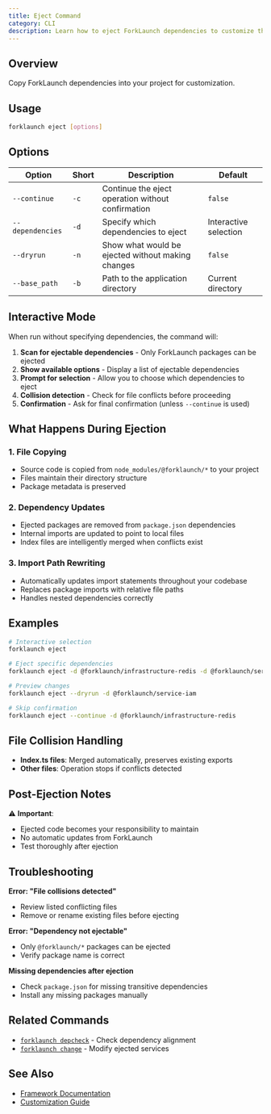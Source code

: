 ```yaml
---
title: Eject Command
category: CLI
description: Learn how to eject ForkLaunch dependencies to customize them.
---
```


## Overview

Copy ForkLaunch dependencies into your project for customization.

## Usage

```bash
forklaunch eject [options]
```

## Options

| Option | Short | Description | Default |
|--------|--------|-------------|---------|
| `--continue` | `-c` | Continue the eject operation without confirmation | `false` |
| `--dependencies` | `-d` | Specify which dependencies to eject | Interactive selection |
| `--dryrun` | `-n` | Show what would be ejected without making changes | `false` |
| `--base_path` | `-b` | Path to the application directory | Current directory |

## Interactive Mode

When run without specifying dependencies, the command will:

1. **Scan for ejectable dependencies** - Only ForkLaunch packages can be ejected
2. **Show available options** - Display a list of ejectable dependencies
3. **Prompt for selection** - Allow you to choose which dependencies to eject
4. **Collision detection** - Check for file conflicts before proceeding
5. **Confirmation** - Ask for final confirmation (unless `--continue` is used)

## What Happens During Ejection

### 1. File Copying
- Source code is copied from `node_modules/@forklaunch/*` to your project
- Files maintain their directory structure
- Package metadata is preserved

### 2. Dependency Updates
- Ejected packages are removed from `package.json` dependencies
- Internal imports are updated to point to local files
- Index files are intelligently merged when conflicts exist

### 3. Import Path Rewriting
- Automatically updates import statements throughout your codebase
- Replaces package imports with relative file paths
- Handles nested dependencies correctly

## Examples

```bash
# Interactive selection
forklaunch eject

# Eject specific dependencies
forklaunch eject -d @forklaunch/infrastructure-redis -d @forklaunch/service-billing

# Preview changes
forklaunch eject --dryrun -d @forklaunch/service-iam

# Skip confirmation
forklaunch eject --continue -d @forklaunch/infrastructure-redis
```

## File Collision Handling

- **Index.ts files**: Merged automatically, preserves existing exports
- **Other files**: Operation stops if conflicts detected

## Post-Ejection Notes

⚠️ **Important**: 
- Ejected code becomes your responsibility to maintain
- No automatic updates from ForkLaunch
- Test thoroughly after ejection

## Troubleshooting

**Error: "File collisions detected"**
- Review listed conflicting files
- Remove or rename existing files before ejecting

**Error: "Dependency not ejectable"**
- Only `@forklaunch/*` packages can be ejected
- Verify package name is correct

**Missing dependencies after ejection**
- Check `package.json` for missing transitive dependencies
- Install any missing packages manually



## Related Commands

- [`forklaunch depcheck`](./depcheck.md) - Check dependency alignment
- [`forklaunch change`](../changing-projects.md) - Modify ejected services

## See Also

- [Framework Documentation](../framework.md)
- [Customization Guide](../customization.md)
